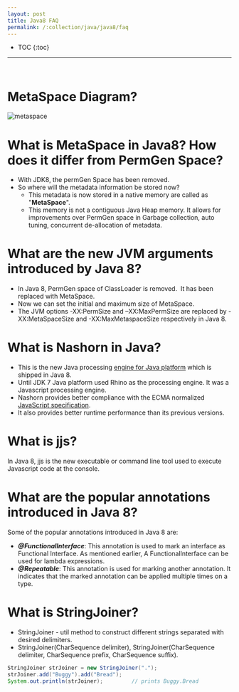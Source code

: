 ```yaml
---
layout: post
title: Java8 FAQ
permalink: /:collection/java/java8/faq
---
```


- TOC
{:toc}

<hr><br>

# MetaSpace Diagram?
![metaspace]({{site.cdn}}/java/java8/metaspace.png)

# What is MetaSpace in Java8? How does it differ from PermGen Space?
* With JDK8, the permGen Space has been removed. 
* So where will the metadata information be stored now?
  - This metadata is now stored in a native memory are called as "**MetaSpace**".
  - This memory is not a contiguous Java Heap memory. It allows for improvements over PermGen space in Garbage collection, auto tuning, concurrent de-allocation of metadata.

# What are the new JVM arguments introduced by Java 8?
* In Java 8, PermGen space of ClassLoader is removed.  It has been replaced with MetaSpace.
* Now we can set the initial and maximum size of MetaSpace.
* The JVM options -XX:PermSize and –XX:MaxPermSize are replaced by -XX:MetaSpaceSize and -XX:MaxMetaspaceSize respectively in Java 8.

# What is Nashorn in Java?
* This is the new Java processing [engine for Java platform](https://www.educba.com/cheat-sheet-java/) which is shipped in Java 8. 
* Until JDK 7 Java platform used Rhino as the processing engine. It was a Javascript processing engine. 
* Nashorn provides better compliance with the ECMA normalized [JavaScript specification](https://www.educba.com/uses-of-javascript/).
* It also provides better runtime performance than its previous versions.

# What is jjs?
In Java 8, jjs is the new executable or command line tool used to execute Javascript code at the console.

# What are the popular annotations introduced in Java 8?
Some of the popular annotations introduced in Java 8 are:
* ***@FunctionalInterface***: This annotation is used to mark an interface as Functional Interface. As mentioned earlier, A FunctionalInterface can be used for lambda expressions.
* ***@Repeatable***: This annotation is used for marking another annotation. It indicates that the marked annotation can be applied multiple times on a type.

# What is StringJoiner?
* StringJoiner - util method to construct different strings separated with desired delimiters. 
* StringJoiner(CharSequence delimiter), StringJoiner(CharSequence delimiter, CharSequence prefix, CharSequence suffix).

```java
StringJoiner strJoiner = new StringJoiner(".");
strJoiner.add("Buggy").add("Bread");
System.out.println(strJoiner);         // prints Buggy.Bread
```